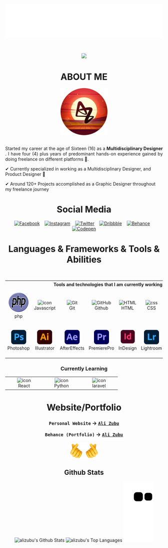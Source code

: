 <link href="https://cdn.jsdelivr.net/npm/bootstrap@5.3.0-alpha1/dist/css/bootstrap.min.css" rel="stylesheet" integrity="sha384-GLhlTQ8iRABdZLl6O3oVMWSktQOp6b7In1Zl3/Jr59b6EGGoI1aFkw7cmDA6j6gD" crossorigin="anonymous">

<!--- header image --->
<div align="center">
<img src="https://raw.githubusercontent.com/alizubu/alizubu/main/assets/header/az_hi.svg" alt="alizubu_hi"/></a>

<br>
<br>
<br>
<!--- Profile View --->

![](https://komarev.com/ghpvc/?username=alizubu&color=blueviolet&style=for-the-badge)

<h1 align="center">ABOUT ME</h1>

<a align="center" href="http://alizubu.github.io/me">
<img height="150" src="https://raw.githubusercontent.com/alizubu/alizubu/main/assets/logos/az_cricle.png"/>
</a>

<br>
<br>

<p align="justify">
Started my career at the age of Sixteen (16) as a <strong>Multidisciplinary Designer</strong> . I have four (4) plus years of predominant hands-on experience gained by doing freelance on different platforms 🎉.
<p align="left">
✔ Currently specialized in working as a Multidisciplinary Designer, and Product Designer 🚀
</p>
<p align="left">
✔ Around 120+ Projects accomplished as a Graphic Designer throughout my freelance journey
</p>
</p>

# Social Media

<div class="d-flex justify-content-end">

[![Facebook](https://img.shields.io/badge/alizubu-1877F2?style=for-the-badge&logo=facebook&logoColor=white)](https://facebook.com/alizubu)&nbsp;&nbsp;&nbsp;
[![Instagram](https://img.shields.io/badge/alizubu-%23E4405F.svg?style=for-the-badge&logo=Instagram&logoColor=white)](https://www.instagram.com/alizubu/)&nbsp;&nbsp;&nbsp;
[![Twitter](https://img.shields.io/badge/alizubu-1DA1F2?style=for-the-badge&logo=twitter&logoColor=white)](https://www.twitter.com/alizubu/)&nbsp;&nbsp;&nbsp;
[![Dribbble](https://img.shields.io/badge/aliZubu-EA4C89?style=for-the-badge&logo=dribbble&logoColor=white)](https://dribbble.com/alizubu)&nbsp;&nbsp;&nbsp;
[![Behance](https://img.shields.io/badge/alizubu-0054F7?style=for-the-badge&logo=behance&logoColor=white)](https://behance.com/alizubu)&nbsp;&nbsp;&nbsp;
[![Codepen](https://img.shields.io/badge/alizubu-000000?style=for-the-badge&logo=codepen&logoColor=white)](https://codepen.com/alizubu)

</div>

# Languages & Frameworks & Tools & Abilities

<br>
<div class="table-responsive">
<table>
  <tr>
    <th colspan="9">Tools and technologies that I am currently working with
    </th>
  </tr>
  <tr>
    <td align="center" width="106" height="106">
        <img src="https://raw.githubusercontent.com/alizubu/alizubu/main/assets/icons/php.svg" alt="icon" width="65" height="65" />
      <br>php
    </td>
    <td align="center" width="106" height="106">
        <img src="https://techstack-generator.vercel.app/js-icon.svg" alt="icon" width="65" height="65" />
      <br>Javascript
    </td>
    <td align="center" width="106" height="106"> 
        <img src="https://user-images.githubusercontent.com/25181517/192108372-f71d70ac-7ae6-4c0d-8395-51d8870c2ef0.png" width="48" height="48" alt="Git" />
      <br>Git
    </td>
    <td align="center" width="106" height="106">
        <img src="https://techstack-generator.vercel.app/github-icon.svg" width="48" height="48" alt="GitHub" />
      <br>Github
    </td>
    <td align="center"  width="106" height="106">
        <img src="https://skillicons.dev/icons?i=html" width="48" height="48" alt="HTML" />
      <br>HTML
    </td>
    <td align="center" width="106" height="106">
        <img src="https://skillicons.dev/icons?i=css" width="48" height="48" alt="css" />
      <br>CSS
    </td>
    <td align="center"  width="106" height="106">
        <img src="https://skillicons.dev/icons?i=bootstrap" width="48" height="48" alt="bootstrap" />
      <br>Bootstrap
    </td>
    <td align="center" width="106" height="106" >
        <img src="https://skillicons.dev/icons?i=tailwind" width="48" height="48" alt="tailwind" />
      <br>Tailwind
  </td>
 </tr>

  <tr>
    <td align="center" width="106" height="106">
        <img src="./assets/icons/photoshop.svg" alt="Photoshop" width="48" height="47" />
      <br>Photoshop
    </td>
    <td align="center" width="106" height="106">
        <img src="./assets/icons/illustrator.svg" alt="Illustrator" width="48" height="47" />
      <br>Illustrator 
    </td>
    <td align="center" width="106" height="106"> 
        <img src="./assets/icons/after-effects.svg" width="48" height="47" alt="After Effects" />
      <br>AfterEffects
    </td>
    <td align="center" width="106" height="106">
        <img src="./assets/icons/premiere.svg" width="48" height="47" alt="Premiere Pro" />
      <br>PremierePro
    </td>
    <td align="center"  width="106" height="106">
        <img src="./assets/icons/indesign.svg" width="48" height="47" alt="InDesign" />
      <br>InDesign
    </td>
    <td align="center" width="106" height="106">
        <img src="./assets/icons/lightroom.svg" width="48" height="47" alt="Lightroom" />
      <br>Lightroom
    </td>
    <td align="center"  width="106" height="106">
        <img src="./assets/icons/dreamweaver.svg" width="48" height="47" alt="Dreamweaver" />
      <br>Dreamweaver
    </td>
    <td align="center" width="106" height="106">
        <img src="./assets/icons/adobeXD.svg" width="48" height="47" alt="Adobe XD" />
      <br>AdobeXD
  </td>
 </tr>
</table>
</div>

### Currently Learning

<table>
  <tr>
    <td align="center" width="106">
        <img src="https://techstack-generator.vercel.app/react-icon.svg" alt="icon" width="50" height="50" />
      <br>React
    </td>
    <td align="center" width="106">
        <img src="https://techstack-generator.vercel.app/python-icon.svg" alt="icon" width="50" height="50" />
      <br>Python
    </td>
    <td align="center" width="106"> 
        <img src="https://laravel.com/img/logomark.min.svg" width="48" height="48" alt="icon" />
      <br>laravel
    </td>
 </tr>
</table>

  <!--- Portfolio/Website --->

# Website/Portfolio

<h3>

`Personal Website` -> <a href="https://alizubu.github.io/me" target="_blank">`Ali Zubu`</a>

`Behance (Portfolio)` -> <a href="https://www.behance.net/alizubu" target="_blank">`Ali Zubu`</a>

</h3>

<img width="100" src="https://raw.githubusercontent.com/alizubu/alizubu/main/assets/img/luv.png">

## Github Stats

<img alt="alizubu's Github Stats" src="https://github-readme-stats.vercel.app/api/?username=alizubu&show_icons=true&count_private=true&theme=codeSTACKr&hide_border=true&bg_color=1F222E&title_color=f37b50&icon_color=f37b50" height="172px"/>

<img alt="alizubu's Top Languages" src="https://github-readme-stats.vercel.app/api/top-langs/?username=alizubu&langs_count=8&layout=compact&theme=dark&hide_border=true&bg_color=1F222E&title_color=f37b50&icon_color=fff&hide=Jupyter%20Notebook" height="172px"/>

<img src="https://raw.githubusercontent.com/muhiqsimui/muhiqsimui/output/github-contribution-grid-snake.svg" />

</div>
